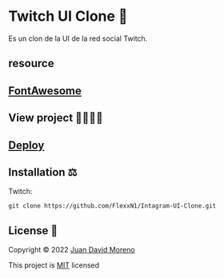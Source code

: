 # Twitch UI Clone 🔗

Es un clon de la UI de la red social Twitch.

## resource
## [FontAwesome](https://cdnjs.com/libraries/font-awesome)

## View project 🚀🙋🏻‍♂️
## [Deploy](https://flexxn1.github.io/Twitch-UI-Clone/)

## Installation ⚖
Twitch:
```
git clone https://github.com/FlexxN1/Intagram-UI-Clone.git
 ```
 
## License 🔐

Copyright © 2022 [Juan David Moreno](https://github.com/FlexxN1)

This project is [MIT](https://choosealicense.com/licenses/mit/) licensed
